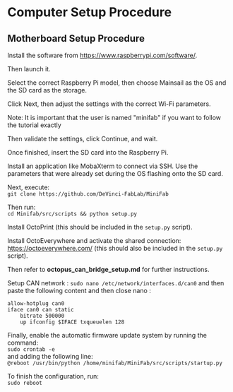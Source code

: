 # Computer Setup Procedure

## Motherboard Setup Procedure

Install the software from <https://www.raspberrypi.com/software/>.

Then launch it.

Select the correct Raspberry Pi model, then choose Mainsail as the OS and the SD card as the storage.

Click Next, then adjust the settings with the correct Wi-Fi parameters.

Note: It is important that the user is named "minifab" if you want to follow the tutorial exactly

Then validate the settings, click Continue, and wait.

Once finished, insert the SD card into the Raspberry Pi.

Install an application like MobaXterm to connect via SSH. Use the parameters that were already set during the OS flashing onto the SD card.

Next, execute:  
`git clone https://github.com/DeVinci-FabLab/MiniFab`  

Then run:  
`cd Minifab/src/scripts && python setup.py`  

Install OctoPrint (this should be included in the `setup.py` script).  

Install OctoEverywhere and activate the shared connection: <https://octoeverywhere.com/> (this should also be included in the `setup.py` script).  

Then refer to **octopus_can_bridge_setup.md** for further instructions.  

Setup CAN network :
`sudo nano /etc/network/interfaces.d/can0`
and then paste the following content and then close nano :
```
allow-hotplug can0 
iface can0 can static 
    bitrate 500000 
    up ifconfig $IFACE txqueuelen 128
```

Finally, enable the automatic firmware update system by running the command:  
`sudo crontab -e`  
and adding the following line:  
`@reboot /usr/bin/python /home/minifab/MiniFab/src/scripts/startup.py`

To finish the configuration, run:  
`sudo reboot`
